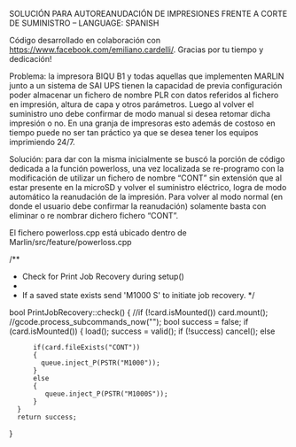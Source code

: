 SOLUCIÓN PARA AUTOREANUDACIÓN DE IMPRESIONES FRENTE A CORTE DE SUMINISTRO – LANGUAGE: SPANISH

Código desarrollado en colaboración con https://www.facebook.com/emiliano.cardelli/. Gracias por tu tiempo y dedicación!

Problema: la impresora BIQU B1 y todas aquellas que implementen MARLIN junto a un sistema de SAI UPS tienen la capacidad de previa configuración poder almacenar un fichero de nombre PLR con datos referidos al fichero en impresión, altura de capa y otros parámetros. Luego al volver el suministro uno debe confirmar de modo manual si desea retomar dicha impresión o no. En una granja de impresoras esto además de costoso en tiempo puede no ser tan práctico ya que se desea tener los equipos imprimiendo 24/7.

Solución: para dar con la misma inicialmente se buscó la porción de código dedicada a la función powerloss, una vez localizada se re-programo con la modificación de utilizar un fichero de nombre “CONT” sin extensión que al estar presente en la microSD y volver el suministro eléctrico, logra de modo automático la reanudación de la impresión. Para volver al modo normal (en donde el usuario debe confirmar la reanudación) solamente basta con eliminar o re nombrar dichero fichero “CONT”.

El fichero powerloss.cpp está ubicado dentro de Marlin/src/feature/powerloss.cpp

/**
 * Check for Print Job Recovery during setup()
 *
 * If a saved state exists send 'M1000 S' to initiate job recovery.
 */
 
bool PrintJobRecovery::check() {
  //if (!card.isMounted()) card.mount();
  //gcode.process_subcommands_now("");
      bool success = false;
      if (card.isMounted()) {
        load();
        success = valid();
        if (!success)
          cancel();
        else
          
          if(card.fileExists("CONT"))
          {
            queue.inject_P(PSTR("M1000"));
          }
          else
          {
             queue.inject_P(PSTR("M1000S"));
          }
      }
      return success;       
  
}
